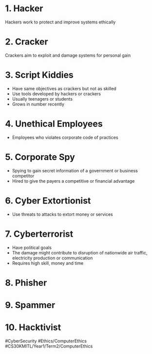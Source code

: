 # 1. Hacker
Hackers work to protect and improve systems ethically
# 2. Cracker
Crackers aim to exploit and damage systems for personal gain
# 3. Script Kiddies
- Have same objectives as crackers but not as skilled
- Use tools developed by hackers or crackers
- Usually teenagers or students
- Grows in number recently
# 4. Unethical Employees
- Employees who violates corporate code of practices
# 5. Corporate Spy
- Spying to gain secret information of a government or business competitor
- Hired to give the payers a competitive or financial advantage
# 6. Cyber Extortionist
- Use threats to attacks to extort money or services
# 7. Cyberterrorist
- Have political goals
- The damage might contribute to disruption of nationwide air traffic, electricity production or communication
- Requires high skill, money and time
# 8. Phisher
# 9. Spammer
# 10. Hacktivist

#CyberSecurity
#Ethics/ComputerEthics
#CS30KMITL/Year1/Term2/ComputerEthics 